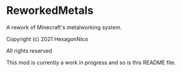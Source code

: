 # ReworkedMetals
A rework of Minecraft's metalworking system.

Copyright (c) 2021 HexagonNico

All rights reserved

This mod is currently a work in progress and so is this README file.
